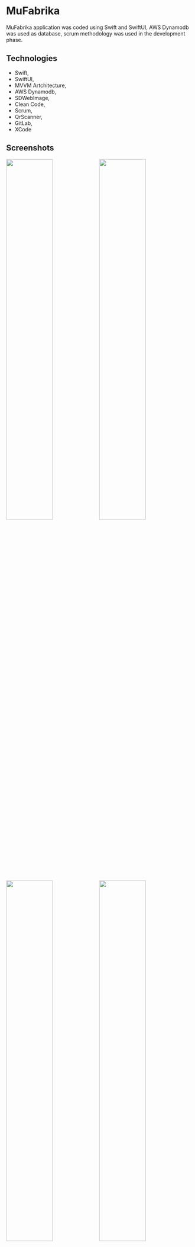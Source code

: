 # MuFabrika

MuFabrika application was coded using Swift and SwiftUI, AWS Dynamodb was used as database, scrum methodology was used in the development phase.


## Technologies
- Swift,
- SwiftUI,
- MVVM Artchitecture,
- AWS Dynamodb,
- SDWebImage,
- Clean Code,
- Scrum,
- QrScanner,
- GitLab,
- XCode

## Screenshots
<img src="https://user-images.githubusercontent.com/113136227/202313017-7012be0b-fbaa-41c7-acce-aad59b3fd0ef.png"  width=50% height=50%><img src="https://user-images.githubusercontent.com/113136227/202313025-5007e937-8c0b-41e1-921c-c1c41dea3ca0.png"  width=50% height=50%>
<img src="https://user-images.githubusercontent.com/113136227/202312962-bdec1893-6539-4a6e-9f50-c13d12f4833b.png"  width=50% height=50%><img src="https://user-images.githubusercontent.com/113136227/202313010-12d040d3-488b-4f1c-9288-a13be6117ff4.png"  width=50% height=50%>
